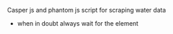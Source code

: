 Casper js and phantom js script for scraping water data
  * when in doubt always wait for the element 
